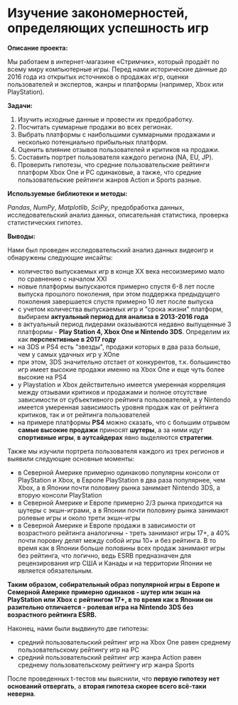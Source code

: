 # Изучение закономерностей, определяющих успешность игр


**Описание проекта:** 

Мы работаем в интернет-магазине «Стримчик», который продаёт по всему миру компьютерные игры. Перед нами исторические данные до 2016 года из открытых источников о продажах игр, оценки пользователей и экспертов, жанры и платформы (например, Xbox или PlayStation). 

**Задачи:**

1. Изучить исходные данные и провести их предобработку.
2. Посчитать суммарные продажи во всех регионах.
3. Выбрать платформы с наибольшими суммарными продажами и несколько потенциально прибыльных платформ.
4. Оценить влияние отзывов пользователей и критиков на продажи.
5. Составить портрет пользователя каждого региона (NA, EU, JP).
6. Проверить гипотезы, что средние пользовательские рейтинги платформ Xbox One и PC одинаковые, а также, что средние пользовательские рейтинги жанров Action и Sports разные.

**Используемые библиотеки и методы:** 

*Pandas*, *NumPy*, *Matplotlib*, *SciPy*, предобработка данных, исследовательский анализ данных, описательная статистика, проверка статистических гипотез.

**Выводы:**

Нами был проведен исследовательский анализ данных видеоигр и обнаружены следующие инсайты:
- количество выпускаемых игр в конце XX века несоизмеримо мало по сравнению с началом XXI
- новые платформы выпускаются примерно спустя 6-8 лет после выпуска прошлого поколения, при этом поддержка предыдущего поколения завершается спустя примерно 10 лет после выпуска
- с учетом количества выпускаемых игр и "срока жизни" платформ, выбираем **актуальный период для анализа в 2013-2016 года**
- в актуальный период лидерами оказываются недавно выпущенные 3 платформы - **Play Station 4, Xbox One и 
Nintendo 3DS**. Определим их как **перспективные в 2017 году**
- на 3DS и PS4 есть "звезды", продажи которых в два раза больше, чем у самых удачных игр у XOne
- при этом, 3DS значительно отстает от конкурентов, т.к. большинство игр имеет высокие продажи именно на Xbox One и еще чуть более высокие на PS4 
- у Playstation и Xbox действительно имеется умеренная корреляция между отзывами критиков и продажами и полное отсутствие зависимости от субъективного рейтинга пользователей, а у Nintendo имеется умеренная зависимость уровня продаж как от рейтинга критиков, так и от рейтинга пользователей
- на примере платформы **PS4** можно сказать, что c большим отрывом **самые высокие продажи** приносят **шутеры**, а за ними идут **спортивные игры**, **в аутсайдерах** явно выделяются **стратегии**. 

Также мы изучили портрета пользователя каждого из трех регионов и выявили следующие основные моменты:
- в Северной Америке примерно одинаково популярны консоли от PlayStation и Xbox, в Европе PlayStation в два раза популярнее, чем Xbox, а в Японии почти половину рынка занимает Nintendo 3DS, а вторую консоли PlayStation 
- в Северной Америке и Европе примерно 2/3 рынка приходится на шутеры с экшн-играми, а в Японии почти половину рынка занимают ролевые игры и около трети экшн-игры  
- в Северной Америке и Европе продажи в зависимости от возрастного рейтинга аналогичны - треть занимают игры 17+, а 40% почти поровну делят между собой игры 10+ и без рейтинга. В то время как в Японии больше половины всех продаж занимают игры без рейтинга, что логично, ведь ESRB предназначен для рецензирования игр США и Канады и на территории Японии не является обязательным.  
    
**Таким образом, собирательный образ популярной игры в Европе и Семерной Америке примерно одинаков - шутер или экшн на PlayStation или Xbox с рейтингом 17+, в то время как в Японии он разительно отличается - ролевая игра на Nintendo 3DS без возрастного рейтинга ESRB.**

Наконец, нами были выдвинуто две гипотезы: 
    
- средний пользовательский рейтинг игр на Xbox One равен среднему пользовательскому рейтингу игр на PC  
- средний пользовательский рейтинг игр жанра Action равен среднему пользовательскому рейтингу игр жанра Sports  

После проведенных t-тестов мы выяснили, что **первую гипотезу нет оснований отвергать**, а **вторая гипотеза скорее всего всё-таки неверна**.